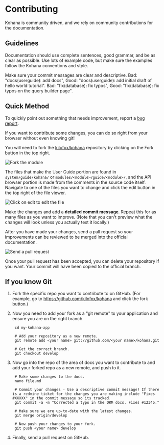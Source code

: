 # Contributing

Kohana is community driven, and we rely on community contributions for the documentation.

## Guidelines

Documentation should use complete sentences, good grammar, and be as clear as possible. Use lots of example code, but make sure the examples follow the Kohana conventions and style.

Make sure your commit messages are clear and descriptive. Bad: "docs(userguide): add docs", Good: "docs(userguide): add initial draft of hello world tutorial". Bad: "fix(database): fix typos", Good: "fix(database): fix typos on the query builder page".

## Quick Method

To quickly point out something that needs improvement, report a [bug report](https://github.com/kilofox/kohana/issues/new).

If you want to contribute some changes, you can do so right from your browser without even knowing git!

You will need to fork the [kilofox/kohana](https://github.com/kilofox/kohana) repository by clicking on the Fork button in the top right.

![Fork the module](contrib-github-fork.png)

The files that make the User Guide portion are found in `system/guide/kohana/` or `modules/<module>/guide/<module>/`, and the API browser portion is made from the comments in the source code itself. Navigate to one of the files you want to change and click the edit button in the top right of the file viewer.

![Click on edit to edit the file](contrib-github-edit.png)

Make the changes and add a **detailed commit message**. Repeat this for as many files as you want to improve. (Note that you can't preview what the changes will look unless you actually test it locally.)

After you have made your changes, send a pull request so your improvements can be reviewed to be merged into the official documentation.

![Send a pull request](contrib-github-pull.png)

Once your pull request has been accepted, you can delete your repository if you want. Your commit will have been copied to the official branch.

## If you know Git

1. Fork the specific repo you want to contribute to on GitHub. (For example, go to https://github.com/kilofox/kohana and click the fork button.)

2. Now you need to add your fork as a "git remote" to your application and ensure you are on the right branch.

        cd my-kohana-app

        # Add your repository as a new remote.
        git remote add <your name> git://github.com/<your name>/kohana.git

        # Get the correct branch.
        git checkout develop

3. Now go into the repo of the area of docs you want to contribute to and add your forked repo as a new remote, and push to it.

        # Make some changes to the docs.
        nano file.md

        # Commit your changes - Use a descriptive commit message! If there is a redmine ticket for the changes you are making include "Fixes #XXXXX" in the commit message so its tracked.
        git commit -a -m "Corrected a typo in the ORM docs. Fixes #12345."

        # Make sure we are up-to-date with the latest changes.
        git merge origin/develop

        # Now push your changes to your fork.
        git push <your name> develop

4. Finally, send a pull request on GitHub.
